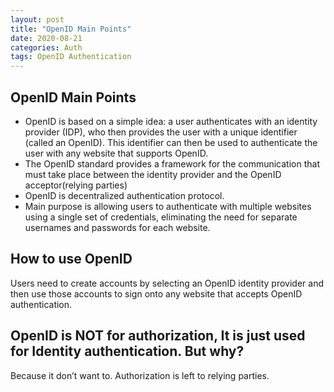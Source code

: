 ```yaml
---
layout: post
title: "OpenID Main Points"
date: 2020-08-21
categories: Auth
tags: OpenID Authentication
---
```


## OpenID Main Points

- OpenID is based on a simple idea: a user authenticates with an identity provider (IDP), who then provides the user with a unique identifier (called an OpenID). This identifier can then be used to authenticate the user with any website that supports OpenID.
- The OpenID standard provides a framework for the communication that must take place between the identity provider and the OpenID acceptor(relying parties)
- OpenID is decentralized authentication protocol.
- Main purpose is allowing users to authenticate with multiple websites using a single set of credentials, eliminating the need for separate usernames and passwords for each website.

## How to use OpenID

Users need to create accounts by selecting an OpenID identity provider and then use those accounts to sign onto any website that accepts OpenID authentication.

## OpenID is NOT for authorization, It is just used for Identity authentication. But why?

Because it don’t want to. Authorization is left to relying parties.
